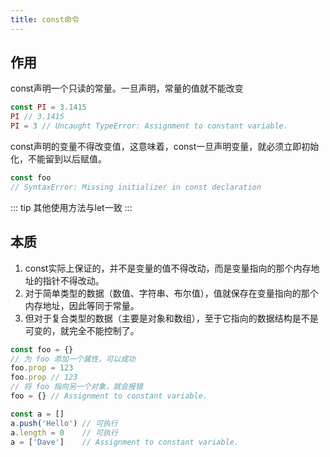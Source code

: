 ```yaml
---
title: const命令
---
```


## 作用

const声明一个只读的常量。一旦声明，常量的值就不能改变

```javascript
const PI = 3.1415
PI // 3.1415
PI = 3 // Uncaught TypeError: Assignment to constant variable.
```

const声明的变量不得改变值，这意味着，const一旦声明变量，就必须立即初始化，不能留到以后赋值。

```javascript
const foo
// SyntaxError: Missing initializer in const declaration
```

::: tip
其他使用方法与let一致
:::

## 本质

1. const实际上保证的，并不是变量的值不得改动，而是变量指向的那个内存地址的指针不得改动。
2. 对于简单类型的数据（数值、字符串、布尔值），值就保存在变量指向的那个内存地址，因此等同于常量。
3. 但对于复合类型的数据（主要是对象和数组），至于它指向的数据结构是不是可变的，就完全不能控制了。

```javascript
const foo = {}
// 为 foo 添加一个属性，可以成功
foo.prop = 123
foo.prop // 123
// 将 foo 指向另一个对象，就会报错
foo = {} // Assignment to constant variable.

const a = []
a.push('Hello') // 可执行
a.length = 0    // 可执行
a = ['Dave']    // Assignment to constant variable.
```
